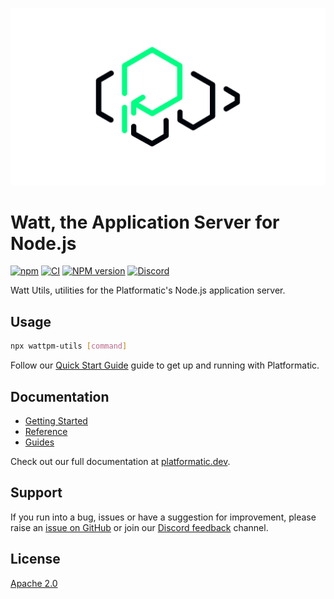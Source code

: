 ![The Platformatic logo](https://github.com/platformatic/platformatic/raw/HEAD/assets/banner-light.png)

# Watt, the Application Server for Node.js

[![npm](https://img.shields.io/npm/v/wattpm)](https://www.npmjs.com/package/wattpm)
[![CI](https://github.com/platformatic/platformatic/actions/workflows/ci.yml/badge.svg)](https://github.com/platformatic/platformatic/actions/workflows/ci.yml)
[![NPM version](https://img.shields.io/npm/v/platformatic.svg?style=flat)](https://www.npmjs.com/package/platformatic)
[![Discord](https://img.shields.io/discord/1011258196905689118)](https://discord.gg/platformatic)

Watt Utils, utilities for the Platformatic's Node.js application server.

## Usage

```bash
npx wattpm-utils [command]
```

Follow our [Quick Start Guide](https://platformatic.dev/docs/getting-started/quick-start)
guide to get up and running with Platformatic.

## Documentation

- [Getting Started](https://docs.platformatic.dev/docs/getting-started/quick-start)
- [Reference](https://docs.platformatic.dev/docs/reference/wattpm/overview)
- [Guides](https://docs.platformatic.dev/docs/guides/build-modular-monolith)

Check out our full documentation at [platformatic.dev](https://platformatic.dev).

## Support

If you run into a bug, issues or have a suggestion for improvement, please raise an
[issue on GitHub](https://github.com/platformatic/platformatic/issues/new) or join our [Discord feedback](https://discord.gg/platformatic) channel.

## License

[Apache 2.0](LICENSE)
